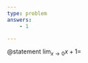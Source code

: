 ```yaml
---
type: problem
answers:
	- 1

---
```


@statement
$\displaystyle{\lim_{x\to 0} x+1 = }$
<!--stackedit_data:
eyJoaXN0b3J5IjpbLTI1MzYxOTkyM119
-->